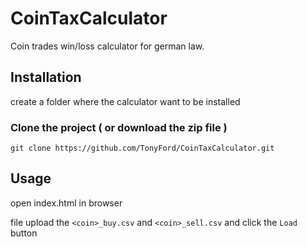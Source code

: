 # CoinTaxCalculator
Coin trades win/loss calculator for german law.


## Installation

create a folder where the calculator want to be installed

### Clone the project ( or download the zip file )

    git clone https://github.com/TonyFord/CoinTaxCalculator.git

## Usage

open index.html in browser

file upload the `<coin>_buy.csv` and `<coin>_sell.csv` and click the `Load` button
